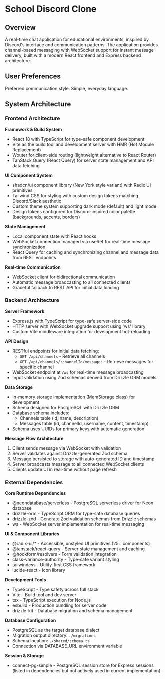 # School Discord Clone

## Overview

A real-time chat application for educational environments, inspired by Discord's interface and communication patterns. The application provides channel-based messaging with WebSocket support for instant message delivery, built with a modern React frontend and Express backend architecture.

## User Preferences

Preferred communication style: Simple, everyday language.

## System Architecture

### Frontend Architecture

**Framework & Build System**
- React 18 with TypeScript for type-safe component development
- Vite as the build tool and development server with HMR (Hot Module Replacement)
- Wouter for client-side routing (lightweight alternative to React Router)
- TanStack Query (React Query) for server state management and API data fetching

**UI Component System**
- shadcn/ui component library (New York style variant) with Radix UI primitives
- Tailwind CSS for styling with custom design tokens matching Discord/Slack aesthetic
- Custom theme system supporting dark mode (default) and light mode
- Design tokens configured for Discord-inspired color palette (backgrounds, accents, borders)

**State Management**
- Local component state with React hooks
- WebSocket connection managed via useRef for real-time message synchronization
- React Query for caching and synchronizing channel and message data from REST endpoints

**Real-time Communication**
- WebSocket client for bidirectional communication
- Automatic message broadcasting to all connected clients
- Graceful fallback to REST API for initial data loading

### Backend Architecture

**Server Framework**
- Express.js with TypeScript for type-safe server-side code
- HTTP server with WebSocket upgrade support using 'ws' library
- Custom Vite middleware integration for development hot-reloading

**API Design**
- RESTful endpoints for initial data fetching:
  - `GET /api/channels` - Retrieve all channels
  - `GET /api/channels/:channelId/messages` - Retrieve messages for specific channel
- WebSocket endpoint at `/ws` for real-time message broadcasting
- Input validation using Zod schemas derived from Drizzle ORM models

**Data Storage**
- In-memory storage implementation (MemStorage class) for development
- Schema designed for PostgreSQL with Drizzle ORM
- Database schema includes:
  - Channels table (id, name, description)
  - Messages table (id, channelId, username, content, timestamp)
- Schema uses UUIDs for primary keys with automatic generation

**Message Flow Architecture**
1. Client sends message via WebSocket with validation
2. Server validates against Drizzle-generated Zod schema
3. Message persisted to storage with auto-generated ID and timestamp
4. Server broadcasts message to all connected WebSocket clients
5. Clients update UI in real-time without page refresh

### External Dependencies

**Core Runtime Dependencies**
- @neondatabase/serverless - PostgreSQL serverless driver for Neon database
- drizzle-orm - TypeScript ORM for type-safe database queries
- drizzle-zod - Generate Zod validation schemas from Drizzle schemas
- ws - WebSocket server implementation for real-time messaging

**UI & Component Libraries**
- @radix-ui/* - Accessible, unstyled UI primitives (25+ components)
- @tanstack/react-query - Server state management and caching
- @hookform/resolvers - Form validation integration
- class-variance-authority - Type-safe variant styling
- tailwindcss - Utility-first CSS framework
- lucide-react - Icon library

**Development Tools**
- TypeScript - Type safety across full stack
- Vite - Build tool and dev server
- tsx - TypeScript execution for Node.js
- esbuild - Production bundling for server code
- drizzle-kit - Database migration and schema management

**Database Configuration**
- PostgreSQL as the target database dialect
- Migration output directory: `./migrations`
- Schema location: `./shared/schema.ts`
- Connection via DATABASE_URL environment variable

**Session & Storage**
- connect-pg-simple - PostgreSQL session store for Express sessions (listed in dependencies but not actively used in current implementation)
